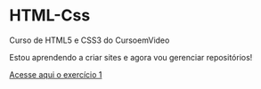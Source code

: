 # HTML-Css

Curso de HTML5 e CSS3 do CursoemVideo

Estou aprendendo a criar sites e agora vou gerenciar repositórios!

<a href="C:\Users\Felipe\Documents\Backup\Estudos\HTML-Css\HTML-Css\Exercícios\ex001/index.html">Acesse aqui o exercício 1</a>